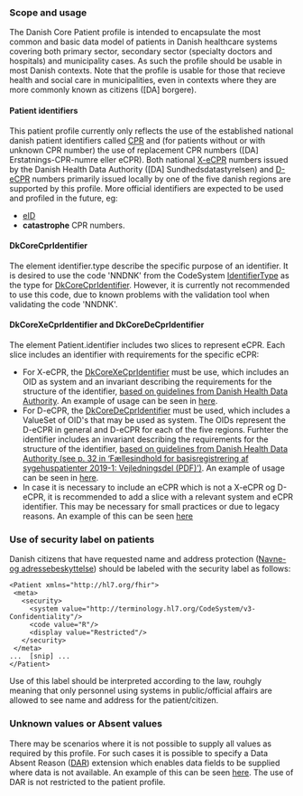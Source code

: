 ### Scope and usage
The Danish Core Patient profile is intended to encapsulate the most common and basic data model of patients in Danish healthcare systems covering both primary sector, secondary sector (specialty doctors and hospitals) and municipality cases. As such the profile should be usable in most Danish contexts. Note that the profile is usable for those that recieve health and social care in municipalities, even in contexts where they are more commonly known as citizens ([DA] borgere).

#### Patient identifiers
This patient profile currently only reflects the use of the established national danish patient identifiers called [CPR](https://cpr.dk/) and (for patients without or with unknown CPR number) the use of replacement CPR numbers ([DA] Erstatnings-CPR-numre eller eCPR). Both national [X-eCPR](https://sundhedsdatastyrelsen.dk/da/registre-og-services/ecpr) numbers issued by the Danish Health Data Authority ([DA] Sundhedsdatastyrelsen) and [D-eCPR](https://sundhedsdatastyrelsen.dk/da/rammer-og-retningslinjer/om-patientregistrering/patientregistrering-feallesindhold) numbers primarily issued locally by one of the five danish regions are supported by this profile. More official identifiers are expected to be used and profiled in the future, eg:

 * [eID](https://ec.europa.eu/digital-single-market/en/trust-services-and-eid)
 * **catastrophe** CPR numbers.

#### DkCoreCprIdentifier

The element identifier.type describe the specific purpose of an identifier. It is desired to use the code 'NNDNK' from the CodeSystem [IdentifierType](https://terminology.hl7.org/4.0.0/CodeSystem-v2-0203.html) as the type for [DkCoreCprIdentifier](https://hl7.dk/fhir/core/StructureDefinition-dk-core-cpr-identifier.html). However, it is currently not recommended to use this code, due to known problems with the validation tool when validating the code 'NNDNK'.

#### DkCoreXeCprIdentifier and DkCoreDeCprIdentifier

The element Patient.identifier includes two slices to represent eCPR. Each slice includes an identifier with requirements for the specific eCPR:
* For X-eCPR, the [DkCoreXeCprIdentifier](./StructureDefinition-dk-core-x-ecpr-identifier.html) must be use, which includes an OID as system and an invariant describing the requirements for the structure of the identifier, [based on guidelines from Danish Health Data Authority](https://sundhedsdatastyrelsen.dk/da/registre-og-services/ecpr). An example of usage can be seen in [here](./Patient-ukendt-X-eCPR.html).
* For D-eCPR, the [DkCoreDeCprIdentifier](./StructureDefinition-dk-core-d-ecpr-identifier.html) must be used, which includes a ValueSet of OID's that may be used as system. The OIDs represent the D-eCPR in general and D-eCPR for each of the five regions. Furhter the identifier includes an invariant describing the requirements for the structure of the identifier, [based on guidelines from Danish Health Data Authority (see p. 32 in ‘Fællesindhold for basisregistrering af sygehuspatienter 2019-1: Vejledningsdel (PDF)’)](https://sundhedsdatastyrelsen.dk/da/rammer-og-retningslinjer/om-patientregistrering/patientregistrering-feallesindhold). An example of usage can be seen in [here](./Patient-ukendt-D-eCPR.html). 
* In case it is necessary to include an eCPR which is not a X-eCPR og D-eCPR, it is recommended to add a slice with a relevant system and eCPR identifier. This may be necessary for small practices or due to legacy reasons. An example of this can be seen [here](./Patient-ukendt.html)


### Use of security label on patients
 Danish citizens that have requested name and address protection ([Navne- og adressebeskyttelse](https://www.retsinformation.dk/eli/lta/2017/646#idee1fb7b6-c7e7-429d-a738-881c5e486fa6)) should be labeled with the security label as follows:
 
 ```
 <Patient xmlns="http://hl7.org/fhir">
  <meta>
    <security>
      <system value="http://terminology.hl7.org/CodeSystem/v3-Confidentiality"/>
      <code value="R"/>
      <display value="Restricted"/>
    </security>
  </meta>
...  [snip] ...
</Patient>
 ```

Use of this label should be interpreted according to the law, rouhgly meaning that only personnel using systems in public/official affairs are allowed to see name and address for the patient/citizen.

### Unknown values or Absent values
There may be scenarios where it is not possible to supply all values as required by this profile. For such cases it is possible to specify a Data Absent Reason ([DAR](https://hl7.org/fhir/R4/extension-data-absent-reason.html)) extension which enables data fields to be supplied where data is not available. An example of this can be seen [here](./Patient-ukendt.html). The use of DAR is not restricted to the patient profile.